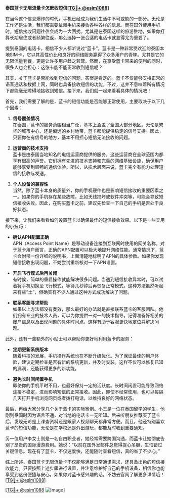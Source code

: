 **泰国蓝卡无限流量卡怎麽收短信[[TG💪+ @esim1088](https://t.me/s/esim1088)]**

在当今这个信息爆炸的时代，手机已经成为我们生活中不可或缺的一部分。无论是工作还是生活，我们都需要依赖手机来接收各种各样的信息。而在国外使用手机时，短信接收问题往往会成为一大困扰。尤其是在泰国这样的旅游胜地，如果你打算长期居住或者频繁往返，那么选择一张合适的电话卡就显得尤为重要了。

提到泰国的电话卡，相信不少人都听说过“蓝卡”。蓝卡是一种非常受欢迎的泰国本地SIM卡，它以其高性价比和良好的网络服务赢得了众多用户的青睐。尤其是它的无限流量套餐，更是让许多用户趋之若鹜。然而，在享受蓝卡带来的便利的同时，很多人也会担心：这张卡能不能正常收到短信呢？

其实，关于蓝卡是否能收到短信的问题，答案是肯定的。蓝卡不仅能够支持正常的语音通话和数据上网，同时也具备接收短信的功能。不过，这并不意味着所有情况下都能毫无障碍地接收到短信。接下来，我们就一起来看看具体的情况吧！

首先，我们需要了解的是，蓝卡的短信功能是否能够正常使用，主要取决于以下几个因素：

1. **信号覆盖情况**  
   在泰国，蓝卡的服务范围相当广泛，基本上涵盖了全国大部分地区。无论是繁华的城市中心，还是偏远的乡村地带，蓝卡都能提供稳定的信号支持。因此，只要你在有信号的地方，基本不用担心短信无法接收的问题。

2. **运营商的技术支持**  
 蓝卡是由泰国当地知名的电信运营商提供的服务，这些运营商在全球范围内都享有很高的声誉。它们拥有先进的技术支持和完善的网络基础设施，确保用户能够享受到顺畅的通信体验。所以，从技术层面来说，蓝卡完全有能力处理短信的接收与发送。

3. **个人设备的兼容性**  
 当然，除了蓝卡本身的质量外，你的手机硬件也是影响短信接收的重要因素之一。如果你的手机存在某些故障，比如天线损坏或软件冲突等，可能会导致短信接收失败。因此，在购买蓝卡之前，建议先检查一下自己的手机是否处于良好状态。

接下来，让我们来看看如何设置蓝卡以确保最佳的短信接收效果。以下是一些实用的小技巧：

- **确认APN配置正确**  
 APN（Access Point Name）是移动设备连接到互联网时使用的网关名称。对于蓝卡用户而言，正确的APN配置可以极大地提升网络性能。通常情况下，蓝卡会附带一份详细的说明书，上面清楚地标明了APN的具体参数。如果你发现短信接收出现问题，不妨尝试重新核对一下APN设置。

- **开启飞行模式后再关闭**  
 有时候，简单的重启操作就能解决很多问题。当遇到短信接收异常时，可以试着将手机切换至飞行模式，等待几秒钟后再恢复正常模式。这种方法虽然听起来有些“土”，但确实有不少人通过这种方式成功解决了问题。

- **联系客服寻求帮助**  
 如果以上方法都没有奏效，那么最好的办法就是直接联系蓝卡的客服团队。他们拥有专业的技术人员，可以为你提供一对一的技术指导。记得准备好相关的账户信息以及出现问题的具体时间点，这样有助于客服更快地定位并解决问题。

此外，还有一些额外的小贴士可以帮助你更好地利用蓝卡的服务：

- **定期更新系统版本**  
 随着科技的发展，手机操作系统也在不断升级优化。为了保证最佳的用户体验，建议定期检查是否有新的系统更新，并及时安装。这样不仅可以修复已知的漏洞，还能获得更多的新功能。

- **避免长时间闲置手机**  
 即使你的手机平时不用，也最好保持一定的活跃度。长时间闲置可能导致网络连接不稳定，进而影响短信的正常接收。因此，即使不经常使用，也可以每隔几天打开手机浏览网页或者拨打电话，以维持良好的网络状态。

最后，再给大家分享几个关于蓝卡的实际案例。小王是一位在泰国留学的学生，他刚到泰国时因为语言不通，对当地的电话卡一无所知。后来听朋友推荐买了蓝卡后，发现无论是上课查资料还是跟家人视频聊天都非常方便。而且，他还特别喜欢蓝卡的短信功能，无论是在学校还是外出游玩，都能及时收到重要通知。

另一位用户李女士则是一名自由职业者，她经常需要跨国沟通，而蓝卡让她彻底告别了昂贵的国际漫游费用。她说：“以前在国外发邮件总觉得提心吊胆，生怕错过关键信息。现在有了蓝卡，不仅速度快，还能随时查看短信，真的省了不少心。”

综上所述，泰国蓝卡无限流量卡不仅能够满足日常通讯需求，还具备出色的短信接收能力。只要按照上述步骤进行设置，并注意维护好自己的手机设备，相信你也能享受到这份便捷与安心。如果你对蓝卡感兴趣的话，不妨去官网了解更多详情哦！[[TG💪+ @esim1088](https://t.me/s/esim1088)]

[[TG💪+ @esim1088](https://t.me/s/esim1088) ![Image](https://i.postimg.cc/4NQfJmqS/Snipaste-2025-05-13-00-14-12.png)]